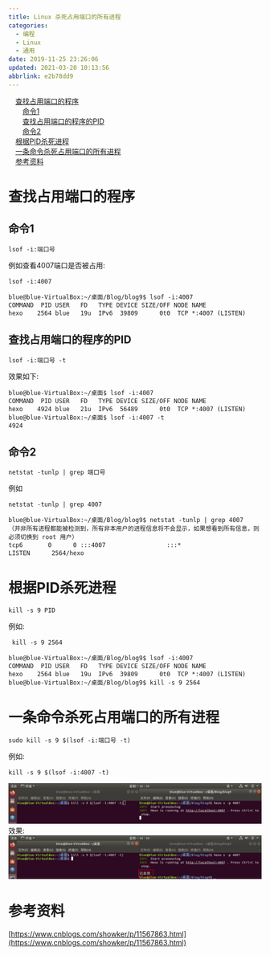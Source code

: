 ```yaml
---
title: Linux 杀死占用端口的所有进程
categories: 
  - 编程
  - Linux
  - 通用
date: 2019-11-25 23:26:06
updated: 2021-03-20 10:13:56
abbrlink: e2b78dd9
---
```

<div id='my_toc'><a href="/blog/e2b78dd9/#查找占用端口的程序" class="header_1">查找占用端口的程序</a>&nbsp;<br><a href="/blog/e2b78dd9/#命令1" class="header_2">命令1</a>&nbsp;<br><a href="/blog/e2b78dd9/#查找占用端口的程序的PID" class="header_2">查找占用端口的程序的PID</a>&nbsp;<br><a href="/blog/e2b78dd9/#命令2" class="header_2">命令2</a>&nbsp;<br><a href="/blog/e2b78dd9/#根据PID杀死进程" class="header_1">根据PID杀死进程</a>&nbsp;<br><a href="/blog/e2b78dd9/#一条命令杀死占用端口的所有进程" class="header_1">一条命令杀死占用端口的所有进程</a>&nbsp;<br><a href="/blog/e2b78dd9/#参考资料" class="header_1">参考资料</a>&nbsp;<br></div>
<style>.header_1{margin-left: 1em;}.header_2{margin-left: 2em;}.header_3{margin-left: 3em;}.header_4{margin-left: 4em;}.header_5{margin-left: 5em;}.header_6{margin-left: 6em;}</style>
<!--more-->
<script>if (navigator.platform.search('arm')==-1){document.getElementById('my_toc').style.display = 'none';}var e,p = document.getElementsByTagName('p');while (p.length>0) {e = p[0];e.parentElement.removeChild(e);}</script>

<!--end-->
# 查找占用端口的程序
## 命令1
```shell
lsof -i:端口号
```
例如查看4007端口是否被占用:
```shell
lsof -i:4007
```
```shell
blue@blue-VirtualBox:~/桌面/Blog/blog9$ lsof -i:4007
COMMAND  PID USER   FD   TYPE DEVICE SIZE/OFF NODE NAME
hexo    2564 blue   19u  IPv6  39809      0t0  TCP *:4007 (LISTEN)

```
## 查找占用端口的程序的PID
```shell
lsof -i:端口号 -t
```
效果如下:
```shell
blue@blue-VirtualBox:~/桌面$ lsof -i:4007
COMMAND  PID USER   FD   TYPE DEVICE SIZE/OFF NODE NAME
hexo    4924 blue   21u  IPv6  56489      0t0  TCP *:4007 (LISTEN)
blue@blue-VirtualBox:~/桌面$ lsof -i:4007 -t
4924

```
## 命令2
```shell
netstat -tunlp | grep 端口号
```
例如
```shell
netstat -tunlp | grep 4007
```
```shell
blue@blue-VirtualBox:~/桌面/Blog/blog9$ netstat -tunlp | grep 4007
（并非所有进程都能被检测到，所有非本用户的进程信息将不会显示，如果想看到所有信息，则必须切换到 root 用户）
tcp6       0      0 :::4007                 :::*                    LISTEN      2564/hexo   
```
# 根据PID杀死进程
```shell
kill -s 9 PID
```
例如:
```shell
 kill -s 9 2564
```
```shell
blue@blue-VirtualBox:~/桌面/Blog/blog9$ lsof -i:4007
COMMAND  PID USER   FD   TYPE DEVICE SIZE/OFF NODE NAME
hexo    2564 blue   19u  IPv6  39809      0t0  TCP *:4007 (LISTEN)
blue@blue-VirtualBox:~/桌面/Blog/blog9$ kill -s 9 2564
```
# 一条命令杀死占用端口的所有进程
```shell
sudo kill -s 9 $(lsof -i:端口号 -t)
```
例如:
```shell
kill -s 9 $(lsof -i:4007 -t)
```
![图片](https://raw.githubusercontent.com/lanlan2017/images/master/Linux/Common/kill/port/1.png)
效果:
![图片](https://raw.githubusercontent.com/lanlan2017/images/master/Linux/Common/kill/port/2.png)
# 参考资料
[https://www.cnblogs.com/showker/p/11567863.html](https://www.cnblogs.com/showker/p/11567863.html)
